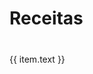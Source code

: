 ---
---

<script setup>
import { useData } from 'vitepress'

const { site, theme, page, frontmatter } = useData()
</script>

# Receitas

<div class="receitas-list">
  <div v-for="item in theme.sidebar.map((item) => item.items).flat()" :key="item.link">
    <a :href="item.link">{{ item.text }}</a>
  </div>
</div>

<style>
.receitas-list {
  margin-top: 2rem;
}
.receitas-list a {
  display: block;
  padding: 0.5rem 0;
}
</style>


